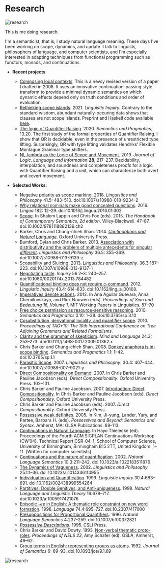 # Research

![research](https://cb125.github.io/docs/assets/images/barker-research.jpg)

This is me doing research.

I'm a semanticist, that is, I study natural language meaning. These days I've been working on scope, dynamics, and update. I talk to linguists, philosophers of language, and computer scientists, and I'm especially interested in adapting techniques from functional programming such as functors, monads, and continuations.


* **Recent projects**:
  * [Composing local contexts](barker-composing-local-contexts.pdf): This is a newly revised version of a paper I drafted in 2008.  It uses an innovative continuation-passing style transform to provide a minimal dynamic semantics on which dynamic effects depend only on truth conditions and order of evaluation.
  * [Rethinking scope islands](https://www.mitpressjournals.org/doi/abs/10.1162/ling_a_00419).  2021. *Linguistic Inquiry*.  Contrary to the standard wisdom, abundant naturally-occuring data shows that clauses are not scope islands.  Preprint and Haskell code available [here](https://github.com/cb125/scope-islands).
  * [The logic of Quantifier Raising](https://doi.org/10.3765/sp.13.20).  2020. *Semantics and Pragmatics*, 13.20.  The first study of the formal properties of Quantifier Raising.  I show that QR is decidable, even in the presence of unrestricted type lifting.  Surprisingly, QR with type lifting validates Hendriks' Flexible Montague Grammar type shifters.
  * [NL-lambda as the Logic of Scope and Movement](https://rdcu.be/cdsdC). 2019. *Journal of Logic, Language and Information* **28**, 217–237.  Decidability, interpolation, and soundness and completeness proofs for a logic with Quantifier Raising and a unit, which can characterize both overt and covert movement.

* **Selected Works**:
  * [Negative polarity as scope marking](Papers/barker-negative-polarity-as-scope-marking-draft.pdf). 2018. *Linguistics and Philosophy* 41.5: 483–510. doi:10.1007/s10988-018-9234-2
  * [Why relational nominals make good concealed questions](Papers/barker-concealed-questions.pdf). 2016. *Lingua* 182: 12–29. doi:10.1016/j.lingua.2016.01.002
  * [Scope](Papers/barker-scope-handbook.pdf). In Shalom Lappin and Chris Fox (eds). 2015. *The Handbook of Contemporary Semantics, 2d edition*. Wiley-Blackwell. 47–87. doi:10.1002/9781118882139.ch2
  * Barker, Chris and Chung-chieh Shan. 2014. [*Continuations and Natural Language.*](Papers/barker-shan-continuations-book.pdf) Oxford University Press.
  * Bumford, Dylan and Chris Barker. 2013. [Association with distributivity and the problem of multiple antecedents for singular *different*](Papers/bumford-barker-association-with-distributivity.pdf). *Linguistics and Philosophy* 36.5: 355–369. doi:10.1007/s10988-013-9139-z
  * [Scopability and Sluicing](Papers/barker-sluicing-preprint.pdf). 2013. *Linguistics and Philosophy*. 36.3:187–223. doi:10.1007/s10988-013-9137-1
  * [Negotiating taste](Papers/barker-negotiating-taste.pdf). *Inquiry* 56.2–3: 240–257. doi:10.1080/0020174x.2013.784482
  * [Quantificational binding does not require c-command](Papers/barker-c-command.pdf). 2012. *Linguistic Inquiry* 43.4: 614–633. doi:10.1162/ling_a_00108.
  * [Imperatives denote actions](Papers/barker-actions.pdf). 2012. In Ana Aguilar Guevara, Anna Chernilovskaya, and Rick Nouwen (eds). *Proceedings of Sinn und Bedeutung 16, Volume 1*. MIT Working Papers in Linguistics. 57–70
  * [Free choice permission as resource-sensitive reasoning](https://semprag.org/index.php/sp/article/view/sp.3.10). 2010. *Semantics and Pragmatics* 3.10: 1–38. doi:10.3765/sp.3.10
  * [Cosubstitution, derivational locality, and quantifier scope](Papers/barker-cosubstitution.pdf). 2010. *Proceedings of TAG+10: The 10th International Conference on Tree Adjoining Grammars and Related Formalisms*.
  * [Clarity and the grammar of skepticism](Papers/barker-clarity.pdf). *Mind and Language* 24.3: 253–273. doi:10.1111/j.1468-0017.2009.01362.x
  * Chris Barker and Chung-chieh Shan. 2008. [Donkey anaphora is in-scope binding](https://semprag.org/index.php/sp/article/view/sp.1.1). *Semantics and Pragmatics* 1.1: 1–42. doi:10.3765/sp.1.1
  * [Parasitic Scope](Papers/barker-parasitic-scope.pdf). 2007. *Linguistics and Philosophy*. 30.4: 407–444. doi:10.1007/s10988-007-9021-y
  * [Direct Compositionality on Demand](Papers/barker-direct-compositionality-on-demand.pdf). 2007. In Chris Barker and Pauline Jacobson (eds). *Direct Compositionality*. Oxford University Press. 102–131.
  * Chris Barker and Pauline Jacobson. 2007. [Introduction: Direct Compositionality](Papers/barker-jacobson-direct-compositionality-intro.pdf).  In Chris Barker and Pauline Jacobson (eds). *Direct Compositionality*. Oxford University Press.  
  * Chris Barker and Pauline Jacobson (eds). 2007. *Direct Compositionality*. Oxford University Press.
  * [Possessive weak definites](Papers/barker-weak-definites.pdf). 2005. In Kim, Ji-yung, Lander, Yury, and Partee, Barbara H. (eds). *Possessives and Beyond: Semantics and Syntax*. Amherst, MA: GLSA Publications. 89–113.
  * [Continuations in Natural Language](Papers/barker-cw.pdf). In Hayo Thielecke (ed). Proceedings of the Fourth ACM SIGPLAN Continuations Workshop (CW’04). Technical Report CSR-04-1, School of Computer Science, University of Birmingham, Birmingham B15 2TT, United Kingdom. 1–11. [Written for computer scientists]
  * [Continuations and the nature of quantification](Papers/barker-continuations.pdf). 2002. *Natural Language Semantics* 10.3:211–242. doi:10.1023/a:1022183511876
  * [The Dynamics of Vagueness](Papers/barker-vagueness.pdf). 2002. *Linguistics and Philosophy* 25.1:1–36. doi:10.1023/a:1014346114955
  * [Individuation and Quantification](Papers/barker-individuation.pdf). 1999. *Linguistic Inquiry* 30.4:683–691. doi:10.1162/002438999554264
  * [Partitives, Double Genitives, and Anti-uniqueness](Papers/barker-partitives-nllt.pdf). 1998. *Natural Language and Linguistic Theory* 16:679–717. doi:10.1023/a:1005917421076
  * [Episodic *-ee* in English: A thematic role constraint on new word formation](Papers/barker-ee-lg.pdf). 1998. *Language* 74.4:695–727. doi:10.2307/417000
  * [Presuppositions for Proportional Quantifiers](Papers/barker-presuppositions-for-proportional-quantifiers.pdf). 1996. *Natural Language Semantics* 4:237–259. doi:10.1007/bf00372821
  * [*Possessive Descriptions*](Papers/barker-dissertation.pdf). 1995. CSLI Press.
  * Chris Barker and David Dowty. 1993. [Non-verbal thematic proto-roles](https://scholarworks.umass.edu/nels/vol23/iss1/5). *Proceedings of NELS 23*, Amy Schafer (ed). GSLA, Amherst, 49–62.
  * [Group terms in English: representing groups as atoms](Papers/barker-group-nouns-1992.pdf). 1992. *Journal of Semantics* 9: 69–93. doi:10.1093/jos/9.1.69
 
![research](https://cb125.github.io/docs/assets/images/barker-research-outward.jpg)
